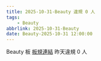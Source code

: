 ```yaml
---
title: 2025-10-31-Beauty 違規 0 人
tags:
    - Beauty
abbrlink: 2025-10-31-Beauty
date: Beauty-2025-10-31 12:00:00
---
```

Beauty 板 [板規連結](https://www.ptt.cc/bbs/Beauty/M.1630069980.A.84B.html)
昨天違規 0 人
